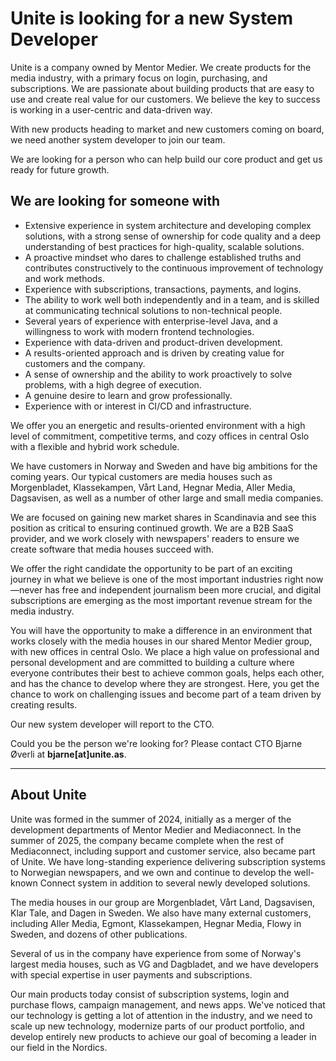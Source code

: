 # Unite is looking for a new System Developer

Unite is a company owned by Mentor Medier. We create products for the media industry, with a primary focus on login, purchasing, and subscriptions. We are passionate about building products that are easy to use and create real value for our customers. We believe the key to success is working in a user-centric and data-driven way.

With new products heading to market and new customers coming on board, we need another system developer to join our team.

We are looking for a person who can help build our core product and get us ready for future growth.

## We are looking for someone with

- Extensive experience in system architecture and developing complex solutions, with a strong sense of ownership for code quality and a deep understanding of best practices for high-quality, scalable solutions.
- A proactive mindset who dares to challenge established truths and contributes constructively to the continuous improvement of technology and work methods.
- Experience with subscriptions, transactions, payments, and logins.
- The ability to work well both independently and in a team, and is skilled at communicating technical solutions to non-technical people.
- Several years of experience with enterprise-level Java, and a willingness to work with modern frontend technologies.
- Experience with data-driven and product-driven development.
- A results-oriented approach and is driven by creating value for customers and the company.
- A sense of ownership and the ability to work proactively to solve problems, with a high degree of execution.
- A genuine desire to learn and grow professionally.
- Experience with or interest in CI/CD and infrastructure.

We offer you an energetic and results-oriented environment with a high level of commitment, competitive terms, and cozy offices in central Oslo with a flexible and hybrid work schedule.

We have customers in Norway and Sweden and have big ambitions for the coming years. Our typical customers are media houses such as Morgenbladet, Klassekampen, Vårt Land, Hegnar Media, Aller Media, Dagsavisen, as well as a number of other large and small media companies.

We are focused on gaining new market shares in Scandinavia and see this position as critical to ensuring continued growth. We are a B2B SaaS provider, and we work closely with newspapers' readers to ensure we create software that media houses succeed with.

We offer the right candidate the opportunity to be part of an exciting journey in what we believe is one of the most important industries right now—never has free and independent journalism been more crucial, and digital subscriptions are emerging as the most important revenue stream for the media industry.

You will have the opportunity to make a difference in an environment that works closely with the media houses in our shared Mentor Medier group, with new offices in central Oslo. We place a high value on professional and personal development and are committed to building a culture where everyone contributes their best to achieve common goals, helps each other, and has the chance to develop where they are strongest. Here, you get the chance to work on challenging issues and become part of a team driven by creating results.

Our new system developer will report to the CTO.

Could you be the person we're looking for? Please contact CTO Bjarne Øverli at **bjarne[at]unite.as**.

---

## About Unite

Unite was formed in the summer of 2024, initially as a merger of the development departments of Mentor Medier and Mediaconnect. In the summer of 2025, the company became complete when the rest of Mediaconnect, including support and customer service, also became part of Unite. We have long-standing experience delivering subscription systems to Norwegian newspapers, and we own and continue to develop the well-known Connect system in addition to several newly developed solutions.

The media houses in our group are Morgenbladet, Vårt Land, Dagsavisen, Klar Tale, and Dagen in Sweden. We also have many external customers, including Aller Media, Egmont, Klassekampen, Hegnar Media, Flowy in Sweden, and dozens of other publications.

Several of us in the company have experience from some of Norway's largest media houses, such as VG and Dagbladet, and we have developers with special expertise in user payments and subscriptions.

Our main products today consist of subscription systems, login and purchase flows, campaign management, and news apps. We've noticed that our technology is getting a lot of attention in the industry, and we need to scale up new technology, modernize parts of our product portfolio, and develop entirely new products to achieve our goal of becoming a leader in our field in the Nordics.
